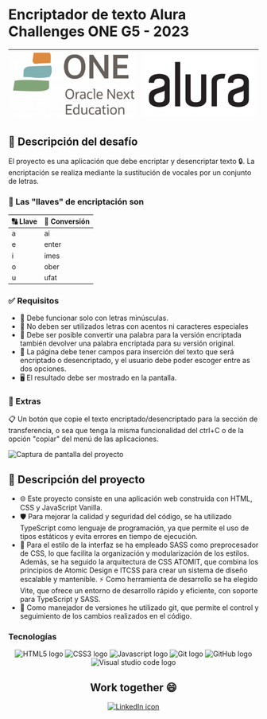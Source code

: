 # Encriptador de texto Alura Challenges ONE G5 - 2023

| ![Logo de Oracle Next Education](./img/one.webp) | ![Logo de Alura](./img/alura.webp) |
| :----------------------------------------------: | :--------------------------------: |

## 📝 Descripción del desafío

El proyecto es una aplicación que debe encriptar y desencriptar texto 🔒. La encriptación se realiza mediante la sustitución de vocales por un conjunto de letras.

### 🔑 Las "llaves" de encriptación son

| 🔠 Llave | 🔡 Conversión |
| -------- | ------------- |
| a        | ai            |
| e        | enter         |
| i        | imes          |
| o        | ober          |
| u        | ufat          |

### ✅ Requisitos

- 🔡 Debe funcionar solo con letras minúsculas.
- 🚫 No deben ser utilizados letras con acentos ni caracteres especiales
- 🔁 Debe ser posible convertir una palabra para la versión encriptada también devolver una palabra encriptada para su versión original.
- 📝 La página debe tener campos para inserción del texto que será encriptado o desencriptado, y el usuario debe poder escoger entre as dos opciones.
- 🖥️ El resultado debe ser mostrado en la pantalla.

### 🎁 Extras

📋 Un botón que copie el texto encriptado/desencriptado para la sección de transferencia, o sea que tenga la misma funcionalidad del ctrl+C o de la opción "copiar" del menú de las aplicaciones.

![Captura de pantalla del proyecto](./assets/readme/screenshot.webp)

## 🚀 Descripción del proyecto

- 🌐 Este proyecto consiste en una aplicación web construida con HTML, CSS y JavaScript Vanilla.
- 🛡️ Para mejorar la calidad y seguridad del código, se ha utilizado TypeScript como lenguaje de programación, ya que permite el uso de tipos estáticos y evita errores en tiempo de ejecución.
- 🎨 Para el estilo de la interfaz se ha empleado SASS como preprocesador de CSS, lo que facilita la organización y modularización de los estilos. Además, se ha seguido la arquitectura de CSS ATOMIT, que combina los principios de Atomic Design e ITCSS para crear un sistema de diseño escalable y mantenible.
  ⚡ Como herramienta de desarrollo se ha elegido Vite, que ofrece un entorno de desarrollo rápido y eficiente, con soporte para TypeScript y SASS.
- 🌳 Como manejador de versiones he utilizado git, que permite el control y seguimiento de los cambios realizados en el código.

### Tecnologías

<div align="center">
	<img src="https://img.shields.io/badge/html5-%23E34F26.svg?style=for-the-badge&logo=html5&logoColor=white" alt="HTML5 logo">
    <img src="https://img.shields.io/badge/css3-%231572B6.svg?style=for-the-badge&logo=css3&logoColor=white" alt="CSS3 logo">
    <img src="https://img.shields.io/badge/javascript-%23323330.svg?style=for-the-badge&logo=javascript&logoColor=%23F7DF1E" alt="Javascript logo">
	<img src="https://img.shields.io/badge/git-%23F05033.svg?style=for-the-badge&logo=git&logoColor=white" alt="Git logo">
	<img src="https://img.shields.io/badge/github-%23121011.svg?style=for-the-badge&logo=github&logoColor=white" alt="GitHub logo">
	<img src="https://img.shields.io/badge/Visual%20Studio%20Code-0078d7.svg?style=for-the-badge&logo=visual-studio-code&logoColor=white" alt="Visual studio code logo">
</div>

<h2 align="center"> Work together 😄 </h2>

<div align="center">
    <a href="https://www.linkedin.com/in/miguel-angel-diaz-dev/">
        <img src="https://img.shields.io/badge/LinkedIn-0077B5?style=for-the-badge&logo=linkedin&logoColor=white" alt="LinkedIn icon">
</div>
